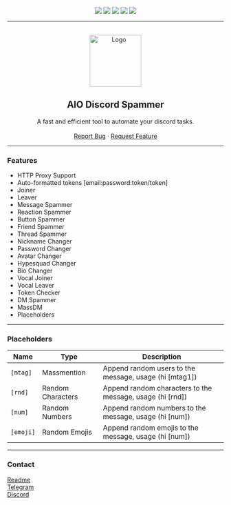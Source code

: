 <div id="top"></div>
<p align="center">
  <img src="https://img.shields.io/github/contributors/3ut/AIO-Discord-Spammer.svg?style=for-the-badge"/>
  <img src="https://img.shields.io/github/forks/3ut/AIO-Discord-Spammer.svg?style=for-the-badge"/>
  <img src="https://img.shields.io/github/stars/3ut/AIO-Discord-Spammer.svg?style=for-the-badge"/>
  <img src="https://img.shields.io/github/issues/3ut/AIO-Discord-Spammer.svg?style=for-the-badge"/>
  <img src="https://img.shields.io/github/license/3ut/AIO-Discord-Spammer.svg?style=for-the-badge"/>
</p>
  
--------------------------------------
  
<br/>
<div align="center">
  <a href="https://github.com/3ut/AIO-Discord-Spammer">
    <img src="https://icones.pro/wp-content/uploads/2021/03/logo-discord-icone-png-jaune.png" alt="Logo" width="120" height="120">
  </a>
  
  <h2 align="center">AIO Discord Spammer</h3>

  <p align="center">
    A fast and efficient tool to automate your discord tasks.
    <br />
    <br />
    <a href="https://github.com/3ut/AIO-Discord-Spammer/issues">Report Bug</a>
    ·
    <a href="https://github.com/3ut/AIO-Discord-Spammer/issues">Request Feature</a>
  </p>
</div>
  
---------------------------------------

### Features
* HTTP Proxy Support
* Auto-formatted tokens [email:password:token/token]
* Joiner
* Leaver
* Message Spammer
* Reaction Spammer
* Button Spammer
* Friend Spammer
* Thread Spammer
* Nickname Changer
* Password Changer
* Avatar Changer
* Hypesquad Changer
* Bio Changer
* Vocal Joiner
* Vocal Leaver
* Token Checker
* DM Spammer
* MassDM
* Placeholders

---------------------------------------
### Placeholders

| Name | Type | Description | 
| ---  | ---  | ---         |
| `[mtag]` | Massmention | Append random users to the message, usage (hi [mtag1])
| `[rnd]`  | Random Characters | Append random characters to the message, usage (hi [rnd])
| `[num]`  | Random Numbers | Append random numbers to the message, usage (hi [num])
| `[emoji]`| Random Emojis | Append random emojis to the message, usage (hi [num])


---------------------------------------

### Contact
[Readme](https://github.com/dropout1337)<br>
[Telegram](https://t.me/swaps1337)<br>
[Discord](https://discord.com/users/325080140910690304)
